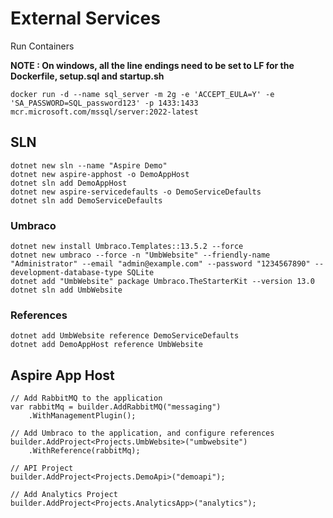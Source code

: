 # External Services

Run Containers

 **NOTE : On windows, all the line endings need to be set to LF for the Dockerfile, setup.sql and startup.sh**

    docker run -d --name sql_server -m 2g -e 'ACCEPT_EULA=Y' -e 'SA_PASSWORD=SQL_password123' -p 1433:1433 mcr.microsoft.com/mssql/server:2022-latest

## SLN

    dotnet new sln --name "Aspire Demo"
    dotnet new aspire-apphost -o DemoAppHost
    dotnet sln add DemoAppHost
    dotnet new aspire-servicedefaults -o DemoServiceDefaults
    dotnet sln add DemoServiceDefaults

### Umbraco

    dotnet new install Umbraco.Templates::13.5.2 --force
    dotnet new umbraco --force -n "UmbWebsite" --friendly-name "Administrator" --email "admin@example.com" --password "1234567890" --development-database-type SQLite
    dotnet add "UmbWebsite" package Umbraco.TheStarterKit --version 13.0
    dotnet sln add UmbWebsite

### References

    dotnet add UmbWebsite reference DemoServiceDefaults
    dotnet add DemoAppHost reference UmbWebsite


## Aspire App Host

    // Add RabbitMQ to the application
    var rabbitMq = builder.AddRabbitMQ("messaging")
        .WithManagementPlugin();

    // Add Umbraco to the application, and configure references
    builder.AddProject<Projects.UmbWebsite>("umbwebsite")
        .WithReference(rabbitMq);

    // API Project
    builder.AddProject<Projects.DemoApi>("demoapi");

    // Add Analytics Project
    builder.AddProject<Projects.AnalyticsApp>("analytics");